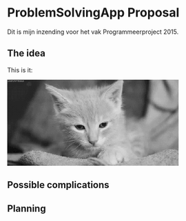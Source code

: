 # ProblemSolvingApp Proposal

Dit is mijn inzending voor het vak Programmeerproject 2015.


## The idea ##

This is it:

![](doc/iu.gif)

## Possible complications ##




## Planning ##




